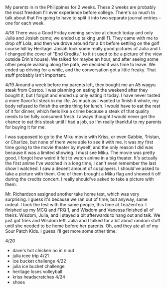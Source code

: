 My parents in in the Philippines for 2 weeks. These 2 weeks are probably the most freedom I'll ever experience before college. There's so much to talk about that I'm going to have to split it into two separate journal entries - one for each week.

4/18
There was a Good Friday evening service at church today and only Julia and Josiah came; we ended up talking until 11. They came with me to drop off Lola, and then we drove around for a bit before settling on the golf course hill by Heritage. Josiah took some really good pictures of Julia and I. I changed the cover of "End Credits." to it (it used to be a picture of the view outside Erin's house). We talked for maybe an hour, and after seeing some other people walking along the path, we decided it was time to leave. We ended up driving for a while, and the conversation got a little freaky. That stuff probably isn't important.

4/19
Around a week before my parents left, they bought me an A5 wagyu steak from Costco. I was planning on eating it the weekend after they bought it, but I forgot and ended up only eating it today. I have never tasted a more flavorful steak in my life. As much as I wanted to finish it whole, my body refused to finish the entire thing for lunch. I would have to eat the rest of it for dinner, which feels like a crime because a steak of that quality needs to be fully consumed fresh. I always thought I would never get the chance to eat this steak until I had a job, so I'm really thankful to my parents for buying it for me.

I was supposed to go to the Miku movie with Kriss, or even Gabbie, Tristan, or Charlize, but none of them were able to see it with me. It was my first time going to the movie theater by myself, and the only reason I did was because it was a limited showing. I must see Miku. The movie was pretty good, I forgot how weird it felt to watch anime in a big theater. It's actually the first anime I've watched in a long time, I can't even remember the last show I watched. I saw a decent amount of cosplayers. I should've asked to take a picture with them. One of them brought a Miku flag and showed it off during the credits concert. I really should've asked to take a picture with them.

Mr. Richardson assigned another take home test, which was very surprising. I guess it's because we ran out of time, but anyway, same ordeal. I took the test with the same people, this time at TeaZenTea. I finished up my MCQ and FRQ 1, and Wisdom and Vanessa finished all of theirs. Wisdom, Julia, and I stayed a bit afterwards to hang out and talk. We just got fries and Wisdom left. Julia and I talked for a bit about random stuff until she needed to be home before her parents. Oh, and they ate all of my Sour Patch Kids. I guess I'll get more some other time.

4/20


- dave's hot chicken no in n out
- julia icee trip
4/21
- ice bucket challenge
4/22
- julia ice bucket challenge
- heritage loses volleyball
- kriss headscratches
4/24
- shoes
